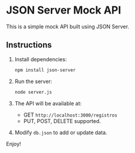 
# JSON Server Mock API

This is a simple mock API built using JSON Server.

## Instructions

1. Install dependencies:
   ```bash
   npm install json-server
   ```

2. Run the server:
   ```bash
   node server.js
   ```

3. The API will be available at:
   - GET `http://localhost:3000/registros`
   - PUT, POST, DELETE supported.

4. Modify `db.json` to add or update data.

Enjoy!
